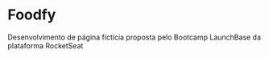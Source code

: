# Foodfy


Desenvolvimento de página fictícia proposta pelo Bootcamp LaunchBase da plataforma RocketSeat